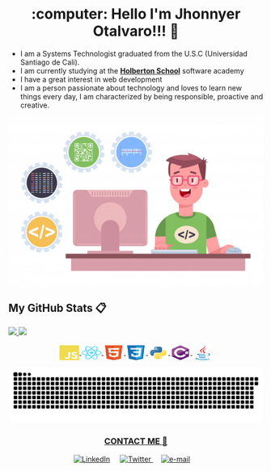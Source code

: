<h1 align="center"> :computer: Hello I'm Jhonnyer Otalvaro!!! 👋 </h1>

* I am a Systems Technologist graduated from the U.S.C (Universidad Santiago de Cali).
* I am currently studying at the **[Holberton School](https://www.holbertonschool.com/)** software academy
* I have a great interest in web development
* I am a person passionate about technology and loves to learn new things every day, I am characterized by being responsible, proactive and creative.

<p align="center">
<img align="center" src="https://github.com/Jhonierk/Jhonierk/blob/main/Image/97231-152.jpg" />
</p>

## My GitHub Stats 📋

<div>
  <a href="https://github.com/Jhonierk"/>
  

  <img height="180em" src="https://github-readme-stats.vercel.app/api?username=Jhonierk&show_icons=true&theme=dark&count_private=true"/>
  

  <img height="180em" src="https://github-readme-stats.vercel.app/api/top-langs/?username=Jhonierk&layout=compact&langs_count=7&theme=dark"/>
</div>
<div align="center"><br>
  <img align="center" alt="Jhonierk-Js" height="30" width="40" src="https://raw.githubusercontent.com/devicons/devicon/master/icons/javascript/javascript-plain.svg">
  <img align="center" alt="Jhonierk-React" height="30" width="40" src="https://raw.githubusercontent.com/devicons/devicon/master/icons/react/react-original.svg">
  <img align="center" alt="Jhonierk-HTML" height="30" width="40" src="https://raw.githubusercontent.com/devicons/devicon/master/icons/html5/html5-original.svg">
  <img align="center" alt="Jhonierk-CSS" height="30" width="40" src="https://raw.githubusercontent.com/devicons/devicon/master/icons/css3/css3-original.svg">
  <img align="center" alt="Jhonierk-Python" height="30" width="40" src="https://raw.githubusercontent.com/devicons/devicon/master/icons/python/python-original.svg">
  <img align="center" alt="Jhonierk-Csharp" height="30" width="40" src="https://raw.githubusercontent.com/devicons/devicon/master/icons/csharp/csharp-original.svg">
  <img align="center" alt="Jhonierk-Java" height="30" width="40" src="https://raw.githubusercontent.com/devicons/devicon/master/icons/java/java-original.svg">
  
</div>

![snake animation](https://github.com/Jhonierk/Jhonierk/blob/output/github-contribution-grid-snake.svg)

<h3 align="center">CONTACT ME 🤙</h3>
<p align="center">
    <!-- linkedin -->
    <a href="https://www.linkedin.com/in/jhonnyer-otalvaro-696b9014b/"><img src="https://cdn4.iconfinder.com/data/icons/social-messaging-ui-color-shapes-2-free/128/social-linkedin-circle-512.png" width="40px" alt="LinkedIn"></a> &nbsp; &nbsp;
    <!-- twitter -->
    <a href="https://twitter.com/JhonnyerOtalva2"><img src="https://webtus.net/wp-content/uploads/2016/05/Icon-Twitter.png" width="40px" alt="Twitter"> </a> &nbsp; &nbsp;
    <!-- gmail-->
    <a href="mailto:1818@holbertonschool.com"><img src="https://i.pinimg.com/originals/84/7c/08/847c083cc09040091439e3c05d1fedde.png" width="40px" alt="e-mail"></a> &nbsp; &nbsp;
</p>

